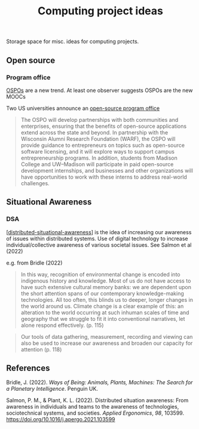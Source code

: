 ﻿---
title: Computing project ideas
---
Storage space for misc. ideas for computing projects.

## Open source

### Program office

[OSPOs](https://github.com/todogroup/ospodefinition.org) are a new trend. At least one observer suggests OSPOs are the new MOOCs

Two US universities announce an [open-source program office](https://madisoncollege.edu/about/news/madison-college-partners-uw-madison-establish-open-source-program-office)

> The OSPO will develop partnerships with both communities and enterprises, ensuring that the benefits of open-source applications extend across the state and beyond. In partnership with the Wisconsin Alumni Research Foundation (WARF), the OSPO will provide guidance to entrepreneurs on topics such as open-source software licensing, and it will explore ways to support campus entrepreneurship programs. In addition, students from Madison College and UW–Madison will participate in paid open-source development internships, and businesses and other organizations will have opportunities to work with these interns to address real-world challenges.

## Situational Awareness 

### DSA 

[[distributed-situational-awareness]] is the idea of increasing our awareness of issues within distributed systems. Use of digital technology to increase individual/collective awareness of various societal issues. See Salmon et al (2022) 

e.g. from Bridle (2022) 
> In this way, recognition of environmental change is encoded into indigenous history and knowledge. Most of us do not have access to have such extensive cultural memory banks: we are dependent upon the short attention spans of our contemporary knowledge-making technologies. All too often, this blinds us to deeper, longer changes in the world around us. Climate change is a clear example of this: an alteration to the world occurring at such inhuman scales of time and geography that we struggle to fit it into conventional narratives, let alone respond effectively. (p. 115)

> Our tools of data gathering, measurement, recording and viewing can also be used to increase our awareness and broaden our capacity for attention (p. 118)


## References 

Bridle, J. (2022). *Ways of Being: Animals, Plants, Machines: The Search for a Planetary Intelligence*. Penguin UK.

Salmon, P. M., & Plant, K. L. (2022). Distributed situation awareness: From awareness in individuals and teams to the awareness of technologies, sociotechnical systems, and societies. *Applied Ergonomics*, *98*, 103599. <https://doi.org/10.1016/j.apergo.2021.103599>






[//begin]: # "Autogenerated link references for markdown compatibility"
[distributed-situational-awareness]: ../Distribution/distributed-situational-awareness "Distributed Situational Awareness"
[//end]: # "Autogenerated link references"
